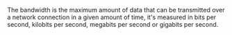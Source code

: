 The bandwidth is the maximum amount of data that can be transmitted over a network connection in a given amount of time, it's measured in bits per second, kilobits per second, megabits per second or gigabits per second.